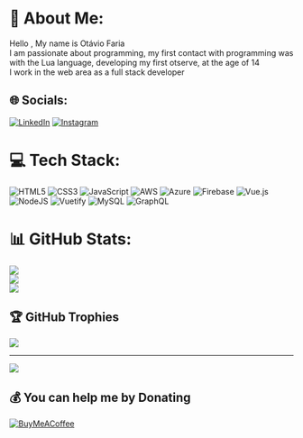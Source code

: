# 💫 About Me:
Hello , My name is Otávio Faria<br>I am passionate about programming, my first contact with programming was with the Lua language, developing my first otserve, at the age of 14<br>I work in the web area as a full stack developer


## 🌐 Socials:
[![LinkedIn](https://img.shields.io/badge/LinkedIn-%230077B5.svg?logo=linkedin&logoColor=white)](https://linkedin.com/in/otavio-faria-b7a32a202/) 
[![Instagram](https://img.shields.io/badge/Instagram-%23E4405F.svg?logo=Instagram&logoColor=white)](https://instagram.com/faria.otavio)

# 💻 Tech Stack:
![HTML5](https://img.shields.io/badge/html5-%23E34F26.svg?style=flat&logo=html5&logoColor=white) ![CSS3](https://img.shields.io/badge/css3-%231572B6.svg?style=flat&logo=css3&logoColor=white) ![JavaScript](https://img.shields.io/badge/javascript-%23323330.svg?style=flat&logo=javascript&logoColor=%23F7DF1E) ![AWS](https://img.shields.io/badge/AWS-%23FF9900.svg?style=flat&logo=amazon-aws&logoColor=white) ![Azure](https://img.shields.io/badge/azure-%230072C6.svg?style=flat&logo=azure-devops&logoColor=white) ![Firebase](https://img.shields.io/badge/firebase-%23039BE5.svg?style=flat&logo=firebase) ![Vue.js](https://img.shields.io/badge/vuejs-%2335495e.svg?style=flat&logo=vuedotjs&logoColor=%234FC08D) ![NodeJS](https://img.shields.io/badge/node.js-6DA55F?style=flat&logo=node.js&logoColor=white) ![Vuetify](https://img.shields.io/badge/Vuetify-1867C0?style=flat&logo=vuetify&logoColor=AEDDFF) ![MySQL](https://img.shields.io/badge/mysql-%2300f.svg?style=flat&logo=mysql&logoColor=white) ![GraphQL](https://img.shields.io/badge/-GraphQL-E10098?style=flat&logo=graphql&logoColor=white)
# 📊 GitHub Stats:
![](https://github-readme-stats.vercel.app/api?username=fariaotavio12&theme=vue&hide_border=false&include_all_commits=true&count_private=true)<br/>
![](https://github-readme-streak-stats.herokuapp.com/?user=fariaotavio12&theme=vue&hide_border=false)<br/>
![](https://github-readme-stats.vercel.app/api/top-langs/?username=fariaotavio12&theme=vue&hide_border=false&include_all_commits=true&count_private=true&layout=compact)

## 🏆 GitHub Trophies
![](https://github-profile-trophy.vercel.app/?username=fariaotavio12&theme=flat&no-frame=false&no-bg=false&margin-w=4)

---
[![](https://visitcount.itsvg.in/api?id=fariaotavio12&icon=5&color=1)](https://visitcount.itsvg.in)

  ## 💰 You can help me by Donating
  [![BuyMeACoffee](https://img.shields.io/badge/Buy%20Me%20a%20Coffee-ffdd00?style=for-the-badge&logo=buy-me-a-coffee&logoColor=black)](https://buymeacoffee.com/fariaotavie?new=1) 

  
<!-- Proudly created with GPRM ( https://gprm.itsvg.in ) -->
